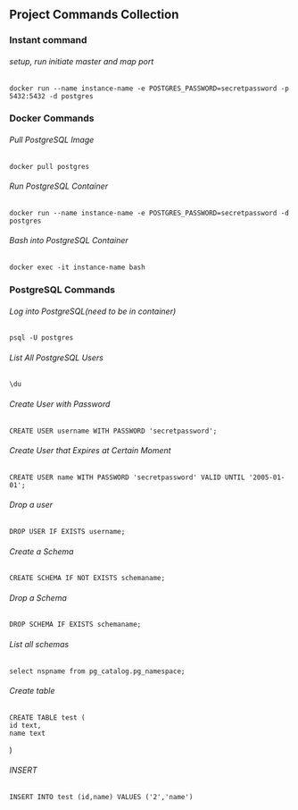 ## Project Commands Collection

### Instant command

###### setup, run initiate master and map port
	docker run --name instance-name -e POSTGRES_PASSWORD=secretpassword -p 5432:5432 -d postgres

### Docker Commands

###### Pull PostgreSQL Image
	docker pull postgres

###### Run PostgreSQL Container
	docker run --name instance-name -e POSTGRES_PASSWORD=secretpassword -d postgres

###### Bash into PostgreSQL Container
	docker exec -it instance-name bash

### PostgreSQL Commands

###### Log into PostgreSQL(need to be in container)
	psql -U postgres

###### List All PostgreSQL Users
	\du

###### Create User with Password
	CREATE USER username WITH PASSWORD 'secretpassword';

###### Create User that Expires at Certain Moment
	CREATE USER name WITH PASSWORD 'secretpassword' VALID UNTIL '2005-01-01';

###### Drop a user
	DROP USER IF EXISTS username;

###### Create a Schema
	CREATE SCHEMA IF NOT EXISTS schemaname;

###### Drop a Schema
	DROP SCHEMA IF EXISTS schemaname;

###### List all schemas
	select nspname from pg_catalog.pg_namespace;
 
###### Create table
	CREATE TABLE test (
	id text,
	name text
)

###### INSERT
	INSERT INTO test (id,name) VALUES ('2','name')
 
